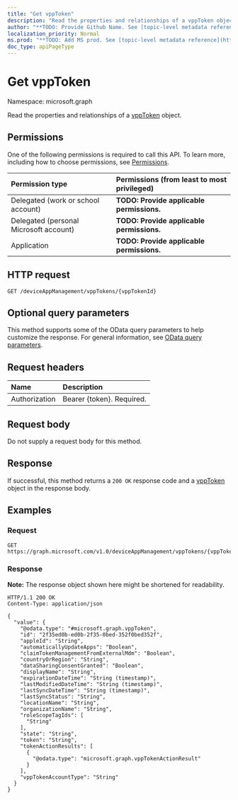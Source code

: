 ```yaml
---
title: "Get vppToken"
description: "Read the properties and relationships of a vppToken object."
author: "**TODO: Provide Github Name. See [topic-level metadata reference](https://msgo.azurewebsites.net/add/document/guidelines/metadata.html#topic-level-metadata)**"
localization_priority: Normal
ms.prod: "**TODO: Add MS prod. See [topic-level metadata reference](https://msgo.azurewebsites.net/add/document/guidelines/metadata.html#topic-level-metadata)**"
doc_type: apiPageType
---
```


# Get vppToken
Namespace: microsoft.graph



Read the properties and relationships of a [vppToken](../resources/vpptoken.md) object.

## Permissions
One of the following permissions is required to call this API. To learn more, including how to choose permissions, see [Permissions](/graph/permissions-reference).

|Permission type|Permissions (from least to most privileged)|
|:---|:---|
|Delegated (work or school account)|**TODO: Provide applicable permissions.**|
|Delegated (personal Microsoft account)|**TODO: Provide applicable permissions.**|
|Application|**TODO: Provide applicable permissions.**|

## HTTP request

<!-- {
  "blockType": "ignored"
}
-->
``` http
GET /deviceAppManagement/vppTokens/{vppTokenId}
```

## Optional query parameters
This method supports some of the OData query parameters to help customize the response. For general information, see [OData query parameters](/graph/query-parameters).

## Request headers
|Name|Description|
|:---|:---|
|Authorization|Bearer {token}. Required.|

## Request body
Do not supply a request body for this method.

## Response

If successful, this method returns a `200 OK` response code and a [vppToken](../resources/vpptoken.md) object in the response body.

## Examples

### Request
<!-- {
  "blockType": "request",
  "name": "get_vpptoken"
}
-->
``` http
GET https://graph.microsoft.com/v1.0/deviceAppManagement/vppTokens/{vppTokenId}
```


### Response
**Note:** The response object shown here might be shortened for readability.
<!-- {
  "blockType": "response",
  "truncated": true,
  "@odata.type": "microsoft.graph.vppToken"
}
-->
``` http
HTTP/1.1 200 OK
Content-Type: application/json

{
  "value": {
    "@odata.type": "#microsoft.graph.vppToken",
    "id": "2f35ed0b-ed0b-2f35-0bed-352f0bed352f",
    "appleId": "String",
    "automaticallyUpdateApps": "Boolean",
    "claimTokenManagementFromExternalMdm": "Boolean",
    "countryOrRegion": "String",
    "dataSharingConsentGranted": "Boolean",
    "displayName": "String",
    "expirationDateTime": "String (timestamp)",
    "lastModifiedDateTime": "String (timestamp)",
    "lastSyncDateTime": "String (timestamp)",
    "lastSyncStatus": "String",
    "locationName": "String",
    "organizationName": "String",
    "roleScopeTagIds": [
      "String"
    ],
    "state": "String",
    "token": "String",
    "tokenActionResults": [
      {
        "@odata.type": "microsoft.graph.vppTokenActionResult"
      }
    ],
    "vppTokenAccountType": "String"
  }
}
```

